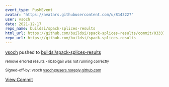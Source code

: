 ```yaml
---
event_type: PushEvent
avatar: "https://avatars.githubusercontent.com/u/814322?"
user: vsoch
date: 2021-12-17
repo_name: buildsi/spack-splices-results
html_url: https://github.com/buildsi/spack-splices-results/commit/033372e29f89cdc1294f29a6c1d1d8aad13e0d45
repo_url: https://github.com/buildsi/spack-splices-results
---
```


<a href='https://github.com/vsoch' target='_blank'>vsoch</a> pushed to <a href='https://github.com/buildsi/spack-splices-results' target='_blank'>buildsi/spack-splices-results</a>

<small>remove errored results - libabigail was not running correctly

Signed-off-by: vsoch <vsoch@users.noreply.github.com></small>

<a href='https://github.com/buildsi/spack-splices-results/commit/033372e29f89cdc1294f29a6c1d1d8aad13e0d45' target='_blank'>View Commit</a>